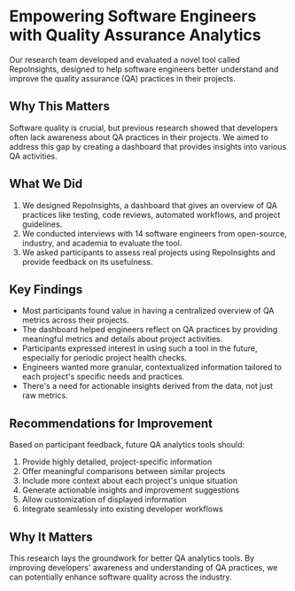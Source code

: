 # Empowering Software Engineers with Quality Assurance Analytics

Our research team developed and evaluated a novel tool called RepoInsights, designed to help software engineers better understand and improve the quality assurance (QA) practices in their projects.

## Why This Matters

Software quality is crucial, but previous research showed that developers often lack awareness about QA practices in their projects. We aimed to address this gap by creating a dashboard that provides insights into various QA activities.

## What We Did

1. We designed RepoInsights, a dashboard that gives an overview of QA practices like testing, code reviews, automated workflows, and project guidelines.
2. We conducted interviews with 14 software engineers from open-source, industry, and academia to evaluate the tool.
3. We asked participants to assess real projects using RepoInsights and provide feedback on its usefulness.

## Key Findings

- Most participants found value in having a centralized overview of QA metrics across their projects.
- The dashboard helped engineers reflect on QA practices by providing meaningful metrics and details about project activities.
- Participants expressed interest in using such a tool in the future, especially for periodic project health checks.
- Engineers wanted more granular, contextualized information tailored to each project's specific needs and practices.
- There's a need for actionable insights derived from the data, not just raw metrics.

## Recommendations for Improvement

Based on participant feedback, future QA analytics tools should:
1. Provide highly detailed, project-specific information
2. Offer meaningful comparisons between similar projects
3. Include more context about each project's unique situation
4. Generate actionable insights and improvement suggestions
5. Allow customization of displayed information
6. Integrate seamlessly into existing developer workflows

## Why It Matters

This research lays the groundwork for better QA analytics tools. By improving developers' awareness and understanding of QA practices, we can potentially enhance software quality across the industry.
